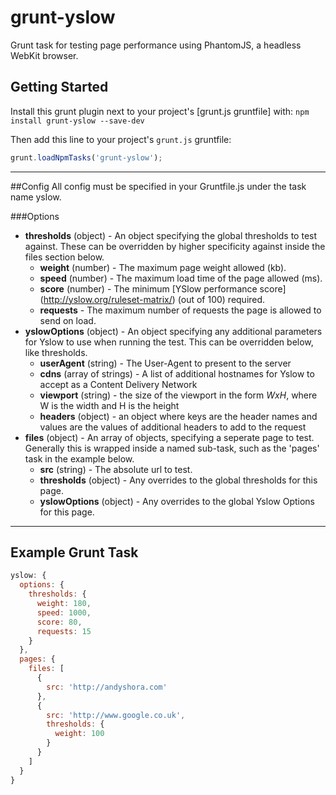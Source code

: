 # grunt-yslow

Grunt task for testing page performance using PhantomJS, a headless WebKit browser.


## Getting Started

Install this grunt plugin next to your project's [grunt.js gruntfile] with:
`npm install grunt-yslow --save-dev`

Then add this line to your project's `grunt.js` gruntfile:

```javascript
grunt.loadNpmTasks('grunt-yslow');
```
---

##Config
All config must be specified in your Gruntfile.js under the task name yslow.

###Options
- **thresholds** (object) - An object specifying the global thresholds to test against. These can be overridden by higher specificity against inside the files section below.
    - **weight** (number) - The maximum page weight allowed (kb).
    - **speed** (number) - The maximum load time of the page allowed (ms).
    - **score** (number) - The minimum [YSlow performance score] (http://yslow.org/ruleset-matrix/) (out of 100) required.
    - **requests** - The maximum number of requests the page is allowed to send on load.
- **yslowOptions** (object) - An object specifying any additional parameters for Yslow to use when running the test. This can be overridden below, like thresholds.
    - **userAgent** (string) - The User-Agent to present to the server
    - **cdns** (array of strings) - A list of additional hostnames for Yslow to accept as a Content Delivery Network
    - **viewport** (string) - the size of the viewport in the form *WxH*, where W is the width and H is the height
    - **headers** (object) - an object where keys are the header names and values are the values of additional headers to add to the request
- **files** (object) - An array of objects, specifying a seperate page to test. Generally this is wrapped inside a named sub-task, such as the 'pages' task in the example below.
    - **src** (string) - The absolute url to test.
    - **thresholds** (object) - Any overrides to the global thresholds for this page.
    - **yslowOptions** (object) - Any overrides to the global Yslow Options for this page.

---

## Example Grunt Task

```javascript
yslow: {
  options: {
    thresholds: {
      weight: 180,
      speed: 1000,
      score: 80,
      requests: 15
    }
  },
  pages: {
    files: [
      {
        src: 'http://andyshora.com'
      },
      {
        src: 'http://www.google.co.uk',
        thresholds: {
          weight: 100
        }
      }
    ]
  }
}
```